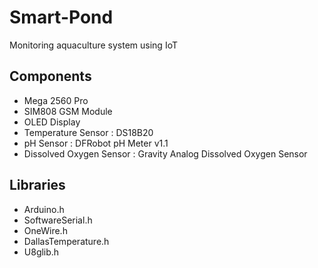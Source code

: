 # Smart-Pond
Monitoring aquaculture system using IoT

## Components
 - Mega 2560 Pro
 - SIM808 GSM Module
 - OLED Display
 - Temperature Sensor      : DS18B20
 - pH Sensor               : DFRobot pH Meter v1.1
 - Dissolved Oxygen Sensor : Gravity Analog Dissolved Oxygen Sensor

## Libraries
 - Arduino.h
 - SoftwareSerial.h
 - OneWire.h            
 - DallasTemperature.h 
 - U8glib.h
